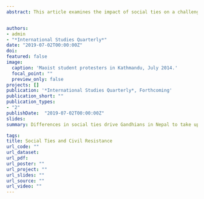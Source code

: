 ```yaml
---
abstract: This article examines the impact of social ties on a challenger’s ability to initiate a civil resistance campaign. Recent waves of nonviolent uprisings, from the color revolutions of Eastern Europe to the Arab Spring, have sparked renewed scholarly interest in civil resistance as a strategy in conflict. However, most research has focused on the effectiveness and outcomes of civil resistance, with less attention paid to when, why, and how challengers to regime power come to embrace a strategy of nonviolent action in the first place. Drawing upon a longitudinal analysis of challenger organizations and coalitions in Nepal, this article illustrates how social ties inform challengers’ assessments of the viability of civil resistance and consequently shape their strategic behavior. The findings complicate state-centric approaches to contentious politics by showing how different actors within the same state face different sets of political opportunities and constraints. They also highlight the indeterminate effects of ideology, as differences in challengers’ social ties drive Gandhians to take up arms and Maoists to lay them down.


authors:
- admin
- "*International Studies Quarterly*"
date: "2019-07-02T00:00:00Z"
doi:
featured: false
image:
  caption: 'Maoist student protesters in Kathmandu, July 2014.'
  focal_point: ""
  preview_only: false
projects: []
publication: '*International Studies Quarterly*, Forthcoming'
publication_short: ""
publication_types:
- "2"
publishDate:  "2019-07-02T00:00:00Z"
slides: 
summary: Differences in social ties drive Gandhians in Nepal to take up arms and Maoists to lay them down.

tags:
title: Social Ties and Civil Resistance
url_code: ""
url_dataset: 
url_pdf: 
url_poster: ""
url_project: ""
url_slides: ""
url_source: ""
url_video: ""
---
```



